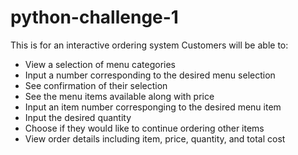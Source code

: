 # python-challenge-1
This is for an interactive ordering system
Customers will be able to:
* View a selection of menu categories
* Input a number corresponding to the desired menu selection
* See confirmation of their selection
* See the menu items available along with price
* Input an item number corresponging to the desired menu item
* Input the desired quantity
* Choose if they would like to continue ordering other items
* View order details including item, price, quantity, and total cost
